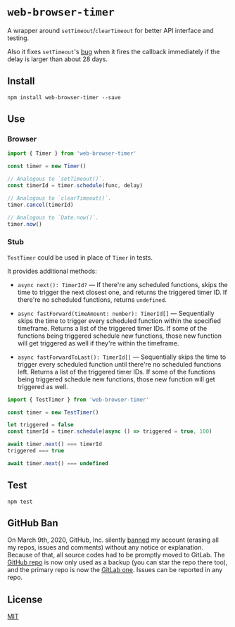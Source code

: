 # `web-browser-timer`

A wrapper around `setTimeout`/`clearTimeout` for better API interface and testing.

Also it fixes `setTimeout`'s [bug](https://stackoverflow.com/questions/3468607/why-does-settimeout-break-for-large-millisecond-delay-values) when it fires the callback immediately if the delay is larger than about 28 days.

## Install

```
npm install web-browser-timer --save
```

## Use

### Browser

```js
import { Timer } from 'web-browser-timer'

const timer = new Timer()

// Analogous to `setTimeout()`.
const timerId = timer.schedule(func, delay)

// Analogous to `clearTimeout()`.
timer.cancel(timerId)

// Analogous to `Date.now()`.
timer.now()
```

### Stub

`TestTimer` could be used in place of `Timer` in tests.

It provides additional methods:

* `async next(): TimerId?` — If there're any scheduled functions, skips the time to trigger the next closest one, and returns the triggered timer ID. If there're no scheduled functions, returns `undefined`.

* `async fastForward(timeAmount: number): TimerId[]` — Sequentially skips the time to trigger every scheduled function within the specified timeframe. Returns a list of the triggered timer IDs. If some of the functions being triggered schedule new functions, those new function will get triggered as well if they're within the timeframe.

* `async fastForwardToLast(): TimerId[]` — Sequentially skips the time to trigger every scheduled function until there're no scheduled functions left. Returns a list of the triggered timer IDs. If some of the functions being triggered schedule new functions, those new function will get triggered as well.

```js
import { TestTimer } from 'web-browser-timer'

const timer = new TestTimer()

let triggered = false
const timerId = timer.schedule(async () => triggered = true, 100)

await timer.next() === timerId
triggered === true

await timer.next() === undefined
```

## Test

```
npm test
```

## GitHub Ban

On March 9th, 2020, GitHub, Inc. silently [banned](https://medium.com/@catamphetamine/how-github-blocked-me-and-all-my-libraries-c32c61f061d3) my account (erasing all my repos, issues and comments) without any notice or explanation. Because of that, all source codes had to be promptly moved to GitLab. The [GitHub repo](https://github.com/catamphetamine/web-browser-timer) is now only used as a backup (you can star the repo there too), and the primary repo is now the [GitLab one](https://gitlab.com/catamphetamine/web-browser-timer). Issues can be reported in any repo.

## License

[MIT](LICENSE)